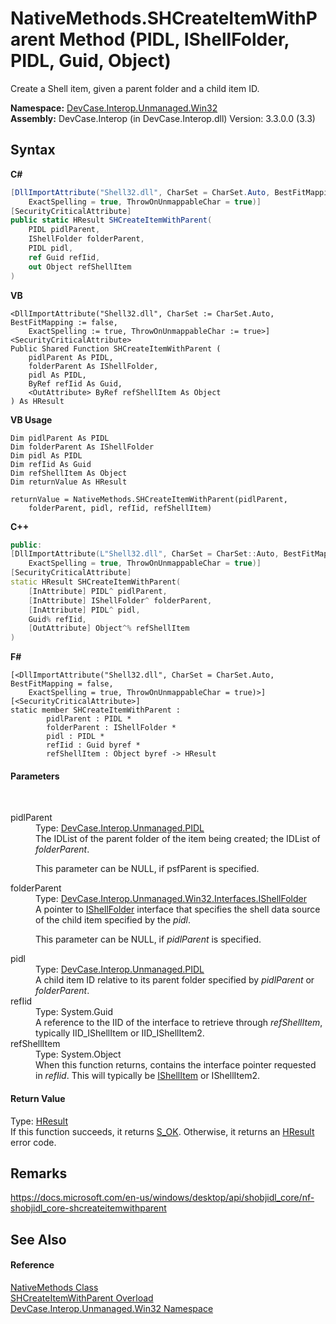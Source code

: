 # NativeMethods.SHCreateItemWithParent Method (PIDL, IShellFolder, PIDL, Guid, Object)
 

Create a Shell item, given a parent folder and a child item ID.

**Namespace:**&nbsp;<a href="N_DevCase_Interop_Unmanaged_Win32">DevCase.Interop.Unmanaged.Win32</a><br />**Assembly:**&nbsp;DevCase.Interop (in DevCase.Interop.dll) Version: 3.3.0.0 (3.3)

## Syntax

**C#**<br />
``` C#
[DllImportAttribute("Shell32.dll", CharSet = CharSet.Auto, BestFitMapping = false, 
	ExactSpelling = true, ThrowOnUnmappableChar = true)]
[SecurityCriticalAttribute]
public static HResult SHCreateItemWithParent(
	PIDL pidlParent,
	IShellFolder folderParent,
	PIDL pidl,
	ref Guid refIid,
	out Object refShellItem
)
```

**VB**<br />
``` VB
<DllImportAttribute("Shell32.dll", CharSet := CharSet.Auto, BestFitMapping := false, 
	ExactSpelling := true, ThrowOnUnmappableChar := true>]
<SecurityCriticalAttribute>
Public Shared Function SHCreateItemWithParent ( 
	pidlParent As PIDL,
	folderParent As IShellFolder,
	pidl As PIDL,
	ByRef refIid As Guid,
	<OutAttribute> ByRef refShellItem As Object
) As HResult
```

**VB Usage**<br />
``` VB Usage
Dim pidlParent As PIDL
Dim folderParent As IShellFolder
Dim pidl As PIDL
Dim refIid As Guid
Dim refShellItem As Object
Dim returnValue As HResult

returnValue = NativeMethods.SHCreateItemWithParent(pidlParent, 
	folderParent, pidl, refIid, refShellItem)
```

**C++**<br />
``` C++
public:
[DllImportAttribute(L"Shell32.dll", CharSet = CharSet::Auto, BestFitMapping = false, 
	ExactSpelling = true, ThrowOnUnmappableChar = true)]
[SecurityCriticalAttribute]
static HResult SHCreateItemWithParent(
	[InAttribute] PIDL^ pidlParent, 
	[InAttribute] IShellFolder^ folderParent, 
	[InAttribute] PIDL^ pidl, 
	Guid% refIid, 
	[OutAttribute] Object^% refShellItem
)
```

**F#**<br />
``` F#
[<DllImportAttribute("Shell32.dll", CharSet = CharSet.Auto, BestFitMapping = false, 
	ExactSpelling = true, ThrowOnUnmappableChar = true)>]
[<SecurityCriticalAttribute>]
static member SHCreateItemWithParent : 
        pidlParent : PIDL * 
        folderParent : IShellFolder * 
        pidl : PIDL * 
        refIid : Guid byref * 
        refShellItem : Object byref -> HResult 

```


#### Parameters
&nbsp;<dl><dt>pidlParent</dt><dd>Type: <a href="T_DevCase_Interop_Unmanaged_PIDL">DevCase.Interop.Unmanaged.PIDL</a><br />The IDList of the parent folder of the item being created; the IDList of *folderParent*. 

 This parameter can be NULL, if psfParent is specified.</dd><dt>folderParent</dt><dd>Type: <a href="T_DevCase_Interop_Unmanaged_Win32_Interfaces_IShellFolder">DevCase.Interop.Unmanaged.Win32.Interfaces.IShellFolder</a><br />A pointer to <a href="T_DevCase_Interop_Unmanaged_Win32_Interfaces_IShellFolder">IShellFolder</a> interface that specifies the shell data source of the child item specified by the *pidl*. 

 This parameter can be NULL, if *pidlParent* is specified.</dd><dt>pidl</dt><dd>Type: <a href="T_DevCase_Interop_Unmanaged_PIDL">DevCase.Interop.Unmanaged.PIDL</a><br />A child item ID relative to its parent folder specified by *pidlParent* or *folderParent*.</dd><dt>refIid</dt><dd>Type: System.Guid<br />A reference to the IID of the interface to retrieve through *refShellItem*, typically IID_IShellItem or IID_IShellItem2.</dd><dt>refShellItem</dt><dd>Type: System.Object<br />When this function returns, contains the interface pointer requested in *refIid*. This will typically be <a href="T_DevCase_Interop_Unmanaged_Win32_Interfaces_IShellItem">IShellItem</a> or IShellItem2.</dd></dl>

#### Return Value
Type: <a href="T_DevCase_Interop_Unmanaged_Win32_Enums_HResult">HResult</a><br />If this function succeeds, it returns <a href="T_DevCase_Interop_Unmanaged_Win32_Enums_HResult">S_OK</a>. Otherwise, it returns an <a href="T_DevCase_Interop_Unmanaged_Win32_Enums_HResult">HResult</a> error code.

## Remarks
<a href="https://docs.microsoft.com/en-us/windows/desktop/api/shobjidl_core/nf-shobjidl_core-shcreateitemwithparent" target="_blank">https://docs.microsoft.com/en-us/windows/desktop/api/shobjidl_core/nf-shobjidl_core-shcreateitemwithparent</a>

## See Also


#### Reference
<a href="T_DevCase_Interop_Unmanaged_Win32_NativeMethods">NativeMethods Class</a><br /><a href="Overload_DevCase_Interop_Unmanaged_Win32_NativeMethods_SHCreateItemWithParent">SHCreateItemWithParent Overload</a><br /><a href="N_DevCase_Interop_Unmanaged_Win32">DevCase.Interop.Unmanaged.Win32 Namespace</a><br />